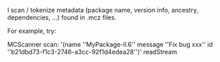 I scan / tokenize metadata  (package name, version info, ancestry, dependencies, ...) found in .mcz files.For example, try:MCScanner scan:  '(name ''MyPackage-ll.6'' message ''Fix bug xxx'' id ''b21dbd73-f1c3-2746-a3cc-92f1d4edea28'')' readStream